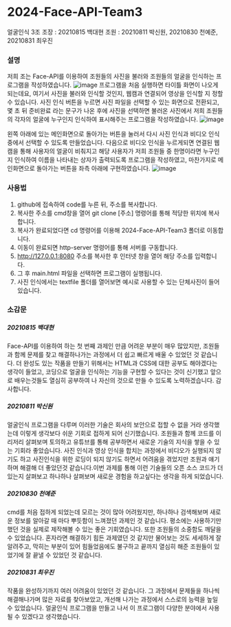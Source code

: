# 2024-Face-API-Team3
얼굴인식 3조
조장 : 20210815 백대현 조원 : 20210811 박신원, 20210830 천예준, 20210831 최우진

### 설명
저희 조는 Face-API를 이용하여 조원들의 사진을 불러와 조원들의 얼굴을 인식하는 프로그램을 작성하였습니다.
![image](https://github.com/100DH/2024-Face-API-Team3/assets/93199016/569bb5f7-3df9-4212-bba6-ee106eaa9283)
프로그램을 처음 실행하면 타이틀 화면이 나오게 되는데요, 여기서 사진을 불러와 인식할 것인지, 웹캠과 연결되어 영상을 인식할 지 정할 수 있습니다.
사진 인식 버튼을 누르면 사진 파일을 선택할 수 있는 화면으로 전환되고, 몇 초 뒤 준비완료 라는 문구가 나온 후에 사진을 선택하면 불러온 사진에서
저희 조원들의 각자의 얼굴에 누구인지 인식하여 표시해주는 프로그램을 작성하였습니다.
![image](https://github.com/100DH/2024-Face-API-Team3/assets/93199016/c1197143-e080-430e-9a02-bd2fe6b8e5ae)

왼쪽 아래에 있는 메인화면으로 돌아가는 버튼을 눌러서 다시 사진 인식과 비디오 인식중에서 선택할 수 있도록 만들었습니다.
다음으로 비디오 인식을 누르게되면 연결된 웹캠을 통해 사용자의 얼굴이 비춰지고 해당 사용자가 저희 조원들 중 한명이라면 누구인지 인식하여
이름을 나타내는 상자가 출력되도록 프로그램을 작성하였고, 마찬가지로 메인화면으로 돌아가는 버튼을 좌측 아래에 구현하였습니다.
![image](https://github.com/100DH/2024-Face-API-Team3/assets/93199016/37524330-2941-4362-9840-b591720325d8)

### 사용법
1. github에 접속하여 code를 누른 뒤, 주소를 복사합니다.
2. 복사한 주소를 cmd창을 열어 git clone [주소] 명령어를 통해 적당한 위치에 복사합니다.
3. 복사가 완료되었다면 cd 명령어를 이용해 2024-Face-API-Team3 폴더로 이동합니다.
4. 이동이 완료되면 http-server 명령어를 통해 서버를 구동합니다.
5. http://127.0.0.1:8080 주소를 복사한 후 인터넷 창을 열어 해당 주소를 입력합니다.
6. 그 후 main.html 파일을 선택하면 프로그램이 실행됩니다.
7. 사진 인식에서는 textfile 폴더를 열어보면 예시로 사용할 수 있는 단체사진이 들어있습니다.

### 소감문
##### 20210815 백대현
Face-API를 이용하여 하는 첫 번째 과제인 만큼 어려운 부분이 매우 많았지만, 조원들과 함께 문제를 찾고 해결하나가는 과정에서 더 쉽고 빠르게 배울 수 있었던 것 같습니다. 더 완성도 있는 작품을 만들기 위해서는 HTML과 CSS에 대한 공부도 해야겠다는 생각이 들었고, 코딩으로 얼굴을 인식하는 기능을 구현할 수 있다는 것이 신기했고 앞으로 배우는것들도 열심히 공부하여 나 자신의 것으로 만들 수 있도록 노력하겠습니다. 감사합니다.

##### 20210811 박신원
얼굴인식 프로그램을 다루며 이러한 기술은 회사의 보안으로 접할 수 없을 거라 생각했는데 이렇게 생각보다 쉬운 기회로 접하게 되어 신기했습니다. 조원들과 함께 코드를 이리저리 살펴보며 토의하고 유튜브를 통해 공부하면서 새로운 기술의 지식을 쌓을 수 있는 기회라 좋았습니다.
사진 인식과 영상 인식을 합치는 과정에서 비디오가 실행되지 않기도 하고 사진인식을 위한 로딩이 되지 않기도 하면서 어려움을 겪었지만 조원과 얘기하며 해결해 더 좋았던것 같습니다.이번 과제를 통해 이런 기술들의 오픈 소스 코드가 더 있는지 살펴보고 하나하나 살펴보며 새로운 경험을 하고싶다는 생각을 하게 되었습니다.

##### 20210830 천예준
cmd를 처음 접하게 되었는데 모르는 것이 많아 어려웠지만, 하나하나 검색해보며 새로운 정보를 알아갈 때 마다 뿌듯함이 느껴졌던 과제인 것 같습니다. 평소에는 사용하기만 했던 것을 실제로 제작해볼 수 있는 좋은 기회였습니다. 또한 조원들의 소중함도 깨달을 수 있었습니다. 혼자라면 해결하기 힘든 과제였던 것 같지만 물어보는 것도 세세하게 잘 알려주고, 막히는 부분이 있어 힘들었음에도 불구하고 끝까지 열심히 해준 조원들이 있었기에 잘 끝낼 수 있었던 것 같습니다.

##### 20210831 최우진
작품을 완성하기까지 여러 어려움이 있었던 것 같습니다. 그 과정에서 문제들을 하나씩 해결해나가며 많은 자료를 찾아보았고, 개선해 나가는 과정에서 스스로의 능력을 높일 수 있었습니다. 얼굴인식 프로그램을 만들고 나서 이 프로그램이 다양한 분야에서 사용될 수 있겠다고 생각했습니다.
